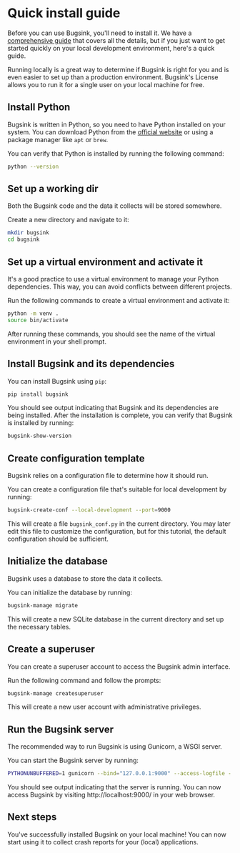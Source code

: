 # Quick install guide

Before you can use Bugsink, you'll need to install it. We have a [comprehensive
guide](/how-to/install) that covers all the details, but if you just want to get
started quickly on your local development environment, here's a quick guide.

Running locally is a great way to determine if Bugsink is right for you and is
even easier to set up than a production environment. Bugsink's License allows
you to run it for a single user on your local machine for free.

## Install Python

Bugsink is written in Python, so you need to have Python installed on your
system. You can download Python from the [official
website](https://www.python.org/downloads/) or using a package manager like
`apt` or `brew`.

You can verify that Python is installed by running the following command:

```bash
python --version
```

## Set up a working dir

Both the Bugsink code and the data it collects will be stored somewhere.

Create a new directory and navigate to it:

```bash
mkdir bugsink
cd bugsink
```

## Set up a virtual environment and activate it

It's a good practice to use a virtual environment to manage your Python
dependencies. This way, you can avoid conflicts between different projects.

Run the following commands to create a virtual environment and activate it:

```bash
python -m venv .
source bin/activate
```

After running these commands, you should see the name of the virtual environment
in your shell prompt.

## Install Bugsink and its dependencies

You can install Bugsink using `pip`:

```bash
pip install bugsink
```

You should see output indicating that Bugsink and its dependencies are being
installed. After the installation is complete, you can verify that Bugsink is
installed by running:

```bash
bugsink-show-version
```

## Create configuration template

Bugsink relies on a configuration file to determine how it should run.

You can create a configuration file that's suitable for local development by
running:

```bash
bugsink-create-conf --local-development --port=9000
```

This will create a file `bugsink_conf.py` in the current directory. You may
later edit this file to customize the configuration, but for this tutorial, the
default configuration should be sufficient.

## Initialize the database

Bugsink uses a database to store the data it collects.

You can initialize the database by running:

```bash
bugsink-manage migrate
```

This will create a new SQLite database in the current directory and set up the
necessary tables.

## Create a superuser

You can create a superuser account to access the Bugsink admin interface.

Run the following command and follow the prompts:

```bash
bugsink-manage createsuperuser
```

This will create a new user account with administrative privileges.

## Run the Bugsink server

The recommended way to run Bugsink is using Gunicorn, a WSGI server.

You can start the Bugsink server by running:

```bash
PYTHONUNBUFFERED=1 gunicorn --bind="127.0.0.1:9000" --access-logfile - --capture-output --error-logfile - bugsink.wsgi
```

You should see output indicating that the server is running. You can now access Bugsink by visiting
http://localhost:9000/ in your web browser.



## Next steps

You've successfully installed Bugsink on your local machine! You can now start
using it to collect crash reports for your (local) applications.
